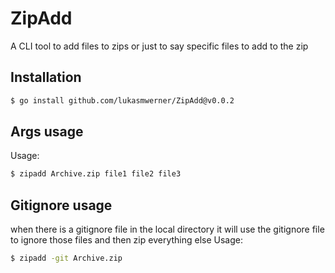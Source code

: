 # ZipAdd

A CLI tool to add files to zips or just to say specific files to add to the zip

## Installation

```bash
$ go install github.com/lukasmwerner/ZipAdd@v0.0.2
```

## Args usage

Usage:

```bash
$ zipadd Archive.zip file1 file2 file3
```

## Gitignore usage

when there is a gitignore file in the local directory it will use the gitignore
file to ignore those files and then zip everything else Usage:

```bash
$ zipadd -git Archive.zip
```
